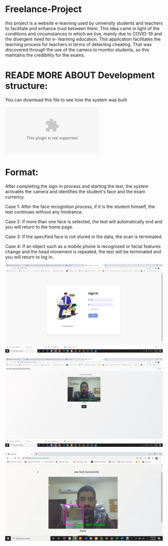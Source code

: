 # Freelance-Project
this project is a website e-learning used by university students and teachers to facilitate and enhance trust between them.
This idea came in light of the conditions and circumstances in which we live, mainly due to COVID-19 and the divergent need for e- learning education. 
This application facilitates the teaching process for teachers in terms of detecting cheating. That was discovered through the use of the camera to monitor students, so this maintains the credibility for the exams.


# READE MORE ABOUT Development structure: 
You can download this file to see how the system was built

![Alt Text](https://github.com/abdullarayyan/Freelance-Project/blob/master/Development%20structure.docx)

# Format: 
After completing the sign-in process and starting the test, the system activates the camera and identifies the student's face and the exam currency.

Case 1: After the face recognition process, if it is the student himself, the test continues without any hindrance.


Case 2: If more than one face is selected, the test will automatically end and you will return to the home page.


Case 3: If the specified face is not stored in the data, the scan is terminated.

Case 4: If an object such as a mobile phone is recognized or facial features change and the head movement is repeated, the test will be terminated and you will return to log in.


![Alt Text](https://github.com/abdullarayyan/Freelance-Project/blob/master/img/138367058_2460314217596262_1399694935780396179_n.png)


![Alt Text](https://github.com/abdullarayyan/Freelance-Project/blob/master/img/138388772_756984665227431_655786918487441150_n.png)


![Alt Text](https://github.com/abdullarayyan/Freelance-Project/blob/master/img/139039592_702711883755131_6486186927062675540_n.png)
